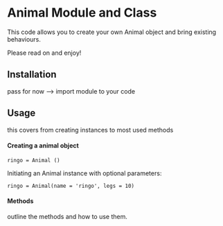 # Animal Module and Class

This code allows you to create your own Animal object and bring existing behaviours.

Please read on and enjoy!

## Installation
pass for now
--> import module to your code

## Usage
this covers from creating instances to most used methods

#### Creating a animal object

````
ringo = Animal ()
````
Initiating an Animal instance with optional parameters:

````
ringo = Animal(name = 'ringo', legs = 10)
````
#### Methods
outline the methods and how to use them.